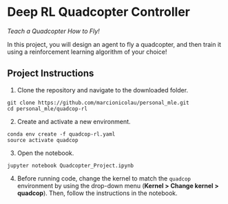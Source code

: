 # Deep RL Quadcopter Controller

_Teach a Quadcopter How to Fly!_

In this project, you will design an agent to fly a quadcopter, and then train it using a reinforcement learning algorithm of your choice!

## Project Instructions

1. Clone the repository and navigate to the downloaded folder.

```
git clone https://github.com/marcionicolau/personal_mle.git
cd personal_mle/quadcop-rl
```

2. Create and activate a new environment.

```
conda env create -f quadcop-rl.yaml
source activate quadcop
```

3. Open the notebook.

```
jupyter notebook Quadcopter_Project.ipynb
```

4. Before running code, change the kernel to match the `quadcop` environment by using the drop-down menu (**Kernel > Change kernel > quadcop**). Then, follow the instructions in the notebook.
